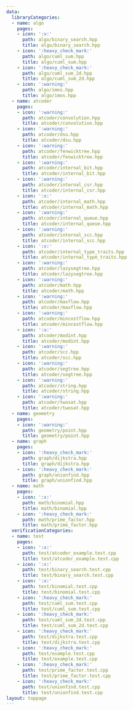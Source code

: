 ```yaml
---
data:
  libraryCategories:
  - name: algo
    pages:
    - icon: ':x:'
      path: algo/binary_search.hpp
      title: algo/binary_search.hpp
    - icon: ':heavy_check_mark:'
      path: algo/cuml_sum.hpp
      title: algo/cuml_sum.hpp
    - icon: ':heavy_check_mark:'
      path: algo/cuml_sum_2d.hpp
      title: algo/cuml_sum_2d.hpp
    - icon: ':warning:'
      path: algo/imos.hpp
      title: algo/imos.hpp
  - name: atcoder
    pages:
    - icon: ':warning:'
      path: atcoder/convolution.hpp
      title: atcoder/convolution.hpp
    - icon: ':warning:'
      path: atcoder/dsu.hpp
      title: atcoder/dsu.hpp
    - icon: ':warning:'
      path: atcoder/fenwicktree.hpp
      title: atcoder/fenwicktree.hpp
    - icon: ':warning:'
      path: atcoder/internal_bit.hpp
      title: atcoder/internal_bit.hpp
    - icon: ':warning:'
      path: atcoder/internal_csr.hpp
      title: atcoder/internal_csr.hpp
    - icon: ':x:'
      path: atcoder/internal_math.hpp
      title: atcoder/internal_math.hpp
    - icon: ':warning:'
      path: atcoder/internal_queue.hpp
      title: atcoder/internal_queue.hpp
    - icon: ':warning:'
      path: atcoder/internal_scc.hpp
      title: atcoder/internal_scc.hpp
    - icon: ':x:'
      path: atcoder/internal_type_traits.hpp
      title: atcoder/internal_type_traits.hpp
    - icon: ':warning:'
      path: atcoder/lazysegtree.hpp
      title: atcoder/lazysegtree.hpp
    - icon: ':warning:'
      path: atcoder/math.hpp
      title: atcoder/math.hpp
    - icon: ':warning:'
      path: atcoder/maxflow.hpp
      title: atcoder/maxflow.hpp
    - icon: ':warning:'
      path: atcoder/mincostflow.hpp
      title: atcoder/mincostflow.hpp
    - icon: ':x:'
      path: atcoder/modint.hpp
      title: atcoder/modint.hpp
    - icon: ':warning:'
      path: atcoder/scc.hpp
      title: atcoder/scc.hpp
    - icon: ':warning:'
      path: atcoder/segtree.hpp
      title: atcoder/segtree.hpp
    - icon: ':warning:'
      path: atcoder/string.hpp
      title: atcoder/string.hpp
    - icon: ':warning:'
      path: atcoder/twosat.hpp
      title: atcoder/twosat.hpp
  - name: geometry
    pages:
    - icon: ':warning:'
      path: geometry/point.hpp
      title: geometry/point.hpp
  - name: graph
    pages:
    - icon: ':heavy_check_mark:'
      path: graph/dijkstra.hpp
      title: graph/dijkstra.hpp
    - icon: ':heavy_check_mark:'
      path: graph/unionfind.hpp
      title: graph/unionfind.hpp
  - name: math
    pages:
    - icon: ':x:'
      path: math/binomial.hpp
      title: math/binomial.hpp
    - icon: ':heavy_check_mark:'
      path: math/prime_factor.hpp
      title: math/prime_factor.hpp
  verificationCategories:
  - name: test
    pages:
    - icon: ':x:'
      path: test/atcoder_example.test.cpp
      title: test/atcoder_example.test.cpp
    - icon: ':x:'
      path: test/binary_search.test.cpp
      title: test/binary_search.test.cpp
    - icon: ':x:'
      path: test/binomial.test.cpp
      title: test/binomial.test.cpp
    - icon: ':heavy_check_mark:'
      path: test/cuml_sum.test.cpp
      title: test/cuml_sum.test.cpp
    - icon: ':heavy_check_mark:'
      path: test/cuml_sum_2d.test.cpp
      title: test/cuml_sum_2d.test.cpp
    - icon: ':heavy_check_mark:'
      path: test/dijkstra.test.cpp
      title: test/dijkstra.test.cpp
    - icon: ':heavy_check_mark:'
      path: test/example.test.cpp
      title: test/example.test.cpp
    - icon: ':heavy_check_mark:'
      path: test/prime_factor.test.cpp
      title: test/prime_factor.test.cpp
    - icon: ':heavy_check_mark:'
      path: test/unionfind.test.cpp
      title: test/unionfind.test.cpp
layout: toppage
---
```

